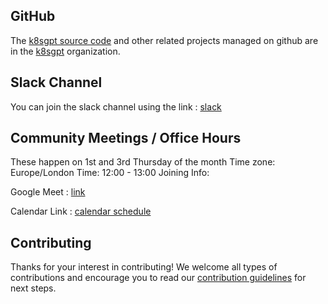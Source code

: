 ## GitHub

The [k8sgpt source code](https://github.com/k8sgpt-ai/k8sgpt) and other related projects managed on github are in the [k8sgpt](https://github.com/k8sgpt-ai) organization.


## Slack Channel

You can join the slack channel using the  link : [slack](https://join.slack.com/t/k8sgpt/shared_invite/zt-276pa9uyq-pxAUr4TCVHubFxEvLZuT1Q)


## Community Meetings / Office Hours

These happen on 1st and 3rd Thursday of the month Time zone: Europe/London Time: 12:00 - 13:00 Joining Info:

Google Meet : [link](https://meet.google.com/beu-kbdx-dfa)

Calendar Link : [calendar schedule](https://calendar.google.com/calendar/u/0?cid=YmE2NzAyZTNkMTIxYjYxN2Q4NmMzYjBjMmE2ZTAzYzgwMTg0NGRiYmMwOTY3MjAzNzJkNDBhZWZjOWJhZGNlNUBncm91cC5jYWxlbmRhci5nb29nbGUuY29t)

## Contributing

Thanks for your interest in contributing! We welcome all types of contributions and encourage you to read our [contribution guidelines](https://github.com/k8sgpt-ai/k8sgpt/blob/main/CONTRIBUTING.md) for next steps.


